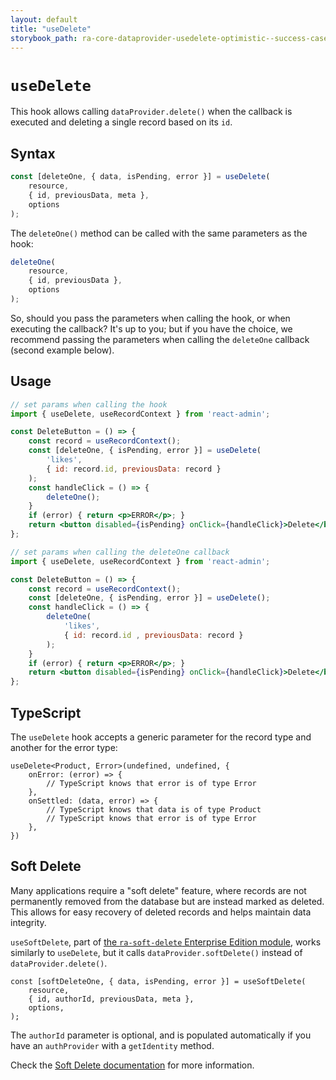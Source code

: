 ```yaml
---
layout: default
title: "useDelete"
storybook_path: ra-core-dataprovider-usedelete-optimistic--success-case
---
```


# `useDelete`

This hook allows calling `dataProvider.delete()` when the callback is executed and deleting a single record based on its `id`.

## Syntax

```jsx
const [deleteOne, { data, isPending, error }] = useDelete(
    resource,
    { id, previousData, meta },
    options
);
```

The `deleteOne()` method can be called with the same parameters as the hook:

```jsx
deleteOne(
    resource,
    { id, previousData },
    options
);
```

So, should you pass the parameters when calling the hook, or when executing the callback? It's up to you; but if you have the choice, we recommend passing the parameters when calling the `deleteOne` callback (second example below).

## Usage

```jsx
// set params when calling the hook
import { useDelete, useRecordContext } from 'react-admin';

const DeleteButton = () => {
    const record = useRecordContext();
    const [deleteOne, { isPending, error }] = useDelete(
        'likes',
        { id: record.id, previousData: record }
    );
    const handleClick = () => {
        deleteOne();
    }
    if (error) { return <p>ERROR</p>; }
    return <button disabled={isPending} onClick={handleClick}>Delete</button>;
};

// set params when calling the deleteOne callback
import { useDelete, useRecordContext } from 'react-admin';

const DeleteButton = () => {
    const record = useRecordContext();
    const [deleteOne, { isPending, error }] = useDelete();
    const handleClick = () => {
        deleteOne(
            'likes',
            { id: record.id , previousData: record }
        );
    }
    if (error) { return <p>ERROR</p>; }
    return <button disabled={isPending} onClick={handleClick}>Delete</button>;
};
```

## TypeScript

The `useDelete` hook accepts a generic parameter for the record type and another for the error type:

```tsx
useDelete<Product, Error>(undefined, undefined, {
    onError: (error) => {
        // TypeScript knows that error is of type Error
    },
    onSettled: (data, error) => {
        // TypeScript knows that data is of type Product
        // TypeScript knows that error is of type Error
    },
})
```

## Soft Delete

Many applications require a "soft delete" feature, where records are not permanently removed from the database but are instead marked as deleted. This allows for easy recovery of deleted records and helps maintain data integrity.

`useSoftDelete`, part of [the `ra-soft-delete` Enterprise Edition module](https://react-admin-ee.marmelab.com/documentation/ra-soft-delete), works similarly to `useDelete`, but it calls `dataProvider.softDelete()` instead of `dataProvider.delete()`. 

```tsx
const [softDeleteOne, { data, isPending, error }] = useSoftDelete(
    resource,
    { id, authorId, previousData, meta },
    options,
);
```

The `authorId` parameter is optional, and is populated automatically if you have an `authProvider` with a `getIdentity` method.

Check the [Soft Delete documentation](./SoftDeleteDataProvider.md) for more information.